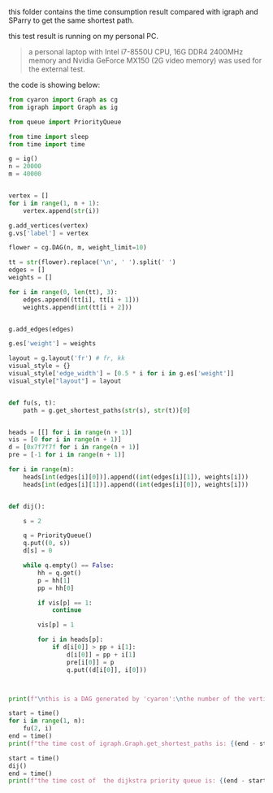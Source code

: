this folder contains the time consumption result compared with igraph and SParry to get the same shortest path.

this test result is running on my personal PC.

> a personal laptop with Intel i7-8550U CPU, 16G DDR4 2400MHz memory and Nvidia GeForce MX150 (2G video memory) was used for the external test.

the code is showing below:

```python
from cyaron import Graph as cg
from igraph import Graph as ig

from queue import PriorityQueue

from time import sleep
from time import time

g = ig()
n = 20000
m = 40000


vertex = []
for i in range(1, n + 1):
	vertex.append(str(i))

g.add_vertices(vertex)
g.vs['label'] = vertex

flower = cg.DAG(n, m, weight_limit=10)

tt = str(flower).replace('\n', ' ').split(' ')
edges = []
weights = []

for i in range(0, len(tt), 3):
	edges.append((tt[i], tt[i + 1]))
	weights.append(int(tt[i + 2]))


g.add_edges(edges)

g.es['weight'] = weights

layout = g.layout('fr') # fr, kk
visual_style = {}
visual_style['edge_width'] = [0.5 * i for i in g.es['weight']]
visual_style["layout"] = layout


def fu(s, t):
	path = g.get_shortest_paths(str(s), str(t))[0]


heads = [[] for i in range(n + 1)]
vis = [0 for i in range(n + 1)]
d = [0x7f7f7f for i in range(n + 1)]
pre = [-1 for i in range(n + 1)]

for i in range(m):
	heads[int(edges[i][0])].append((int(edges[i][1]), weights[i]))
	heads[int(edges[i][1])].append((int(edges[i][0]), weights[i]))


def dij():

	s = 2

	q = PriorityQueue() 
	q.put((0, s))
	d[s] = 0

	while q.empty() == False:
		hh = q.get()
		p = hh[1]
		pp = hh[0]

		if vis[p] == 1: 
			continue

		vis[p] = 1

		for i in heads[p]:
			if d[i[0]] > pp + i[1]:
				d[i[0]] = pp + i[1]
				pre[i[0]] = p
				q.put((d[i[0]], i[0]))



print(f"\nthis is a DAG generated by 'cyaron':\nthe number of the vertices in the Graph n = {n},\nthe number of the edges in the Graph m = {m}.\n")

start = time()
for i in range(1, n):
	fu(2, i)
end = time()
print(f"the time cost of igraph.Graph.get_shortest_paths is: {(end - start) * 10000 // 10 / 1000} s.")

start = time()
dij()
end = time()
print(f"the time cost of  the dijkstra priority queue is: {(end - start) * 10000 // 10 / 1000} s.")
```

